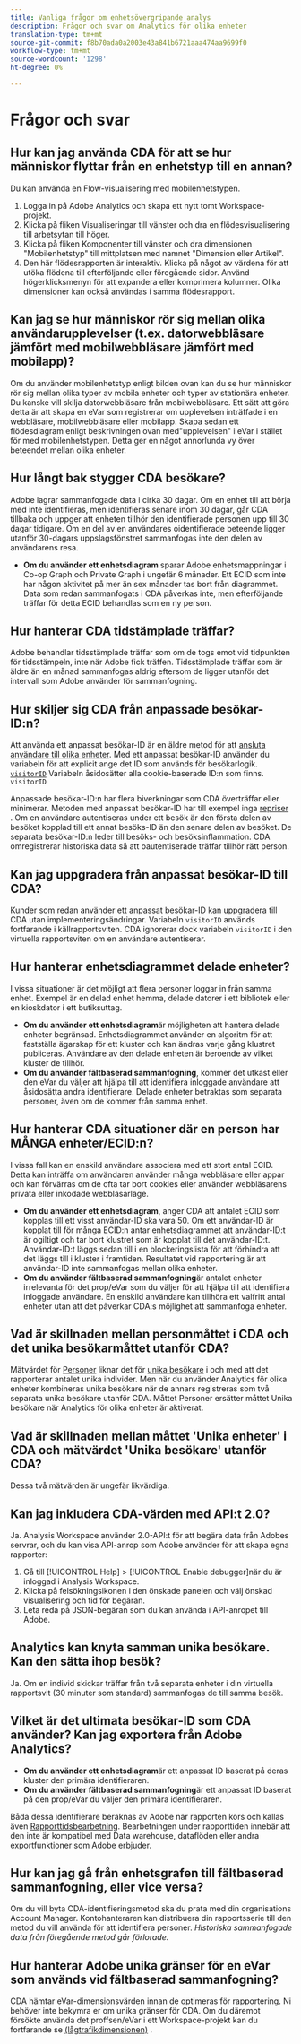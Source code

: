 ```yaml
---
title: Vanliga frågor om enhetsövergripande analys
description: Frågor och svar om Analytics för olika enheter
translation-type: tm+mt
source-git-commit: f8b70ada0a2003e43a841b6721aaa474aa9699f0
workflow-type: tm+mt
source-wordcount: '1298'
ht-degree: 0%

---
```



# Frågor och svar

## Hur kan jag använda CDA för att se hur människor flyttar från en enhetstyp till en annan?

Du kan använda en Flow-visualisering med mobilenhetstypen.

1. Logga in på Adobe Analytics och skapa ett nytt tomt Workspace-projekt.
2. Klicka på fliken Visualiseringar till vänster och dra en flödesvisualisering till arbetsytan till höger.
3. Klicka på fliken Komponenter till vänster och dra dimensionen &quot;Mobilenhetstyp&quot; till mittplatsen med namnet &quot;Dimension eller Artikel&quot;.
4. Den här flödesrapporten är interaktiv. Klicka på något av värdena för att utöka flödena till efterföljande eller föregående sidor. Använd högerklicksmenyn för att expandera eller komprimera kolumner. Olika dimensioner kan också användas i samma flödesrapport.

## Kan jag se hur människor rör sig mellan olika användarupplevelser (t.ex. datorwebbläsare jämfört med mobilwebbläsare jämfört med mobilapp)?

Om du använder mobilenhetstyp enligt bilden ovan kan du se hur människor rör sig mellan olika typer av mobila enheter och typer av stationära enheter. Du kanske vill skilja datorwebbläsare från mobilwebbläsare. Ett sätt att göra detta är att skapa en eVar som registrerar om upplevelsen inträffade i en webbläsare, mobilwebbläsare eller mobilapp. Skapa sedan ett flödesdiagram enligt beskrivningen ovan med&quot;upplevelsen&quot; i eVar i stället för med mobilenhetstypen. Detta ger en något annorlunda vy över beteendet mellan olika enheter.

## Hur långt bak stygger CDA besökare?

Adobe lagrar sammanfogade data i cirka 30 dagar. Om en enhet till att börja med inte identifieras, men identifieras senare inom 30 dagar, går CDA tillbaka och uppger att enheten tillhör den identifierade personen upp till 30 dagar tidigare. Om en del av en användares oidentifierade beteende ligger utanför 30-dagars uppslagsfönstret sammanfogas inte den delen av användarens resa.

* **Om du använder ett enhetsdiagram** sparar Adobe enhetsmappningar i Co-op Graph och Private Graph i ungefär 6 månader. Ett ECID som inte har någon aktivitet på mer än sex månader tas bort från diagrammet. Data som redan sammanfogats i CDA påverkas inte, men efterföljande träffar för detta ECID behandlas som en ny person.

## Hur hanterar CDA tidstämplade träffar?

Adobe behandlar tidsstämplade träffar som om de togs emot vid tidpunkten för tidsstämpeln, inte när Adobe fick träffen. Tidsstämplade träffar som är äldre än en månad sammanfogas aldrig eftersom de ligger utanför det intervall som Adobe använder för sammanfogning.

## Hur skiljer sig CDA från anpassade besökar-ID:n?

Att använda ett anpassat besökar-ID är en äldre metod för att [ansluta användare till olika enheter](/help/implement/js/xdevice-visid/xdevice-connecting.md). Med ett anpassat besökar-ID använder du variabeln för att explicit ange det ID som används för besökarlogik. [`visitorID`](/help/implement/vars/config-vars/visitorid.md) Variabeln åsidosätter alla cookie-baserade ID:n som finns. `visitorID`

Anpassade besökar-ID:n har flera biverkningar som CDA överträffar eller minimerar. Metoden med anpassat besökar-ID har till exempel inga [repriser](replay.md) . Om en användare autentiseras under ett besök är den första delen av besöket kopplad till ett annat besöks-ID än den senare delen av besöket. De separata besökar-ID:n leder till besöks- och besöksinflammation. CDA omregistrerar historiska data så att oautentiserade träffar tillhör rätt person.

## Kan jag uppgradera från anpassat besökar-ID till CDA?

Kunder som redan använder ett anpassat besökar-ID kan uppgradera till CDA utan implementeringsändringar. Variabeln `visitorID` används fortfarande i källrapportsviten. CDA ignorerar dock variabeln `visitorID` i den virtuella rapportsviten om en användare autentiserar.

## Hur hanterar enhetsdiagrammet delade enheter?

I vissa situationer är det möjligt att flera personer loggar in från samma enhet. Exempel är en delad enhet hemma, delade datorer i ett bibliotek eller en kioskdator i ett butiksuttag.

* **Om du använder ett enhetsdiagram**&#x200B;är möjligheten att hantera delade enheter begränsad. Enhetsdiagrammet använder en algoritm för att fastställa ägarskap för ett kluster och kan ändras varje gång klustret publiceras. Användare av den delade enheten är beroende av vilket kluster de tillhör.
* **Om du använder fältbaserad sammanfogning**, kommer det utkast eller den eVar du väljer att hjälpa till att identifiera inloggade användare att åsidosätta andra identifierare. Delade enheter betraktas som separata personer, även om de kommer från samma enhet.

## Hur hanterar CDA situationer där en person har MÅNGA enheter/ECID:n?

I vissa fall kan en enskild användare associera med ett stort antal ECID. Detta kan inträffa om användaren använder många webbläsare eller appar och kan förvärras om de ofta tar bort cookies eller använder webbläsarens privata eller inkodade webbläsarläge.

* **Om du använder ett enhetsdiagram**, anger CDA att antalet ECID som kopplas till ett visst användar-ID ska vara 50. Om ett användar-ID är kopplat till för många ECID:n antar enhetsdiagrammet att användar-ID:t är ogiltigt och tar bort klustret som är kopplat till det användar-ID:t. Användar-ID:t läggs sedan till i en blockeringslista för att förhindra att det läggs till i kluster i framtiden. Resultatet vid rapportering är att användar-ID inte sammanfogas mellan olika enheter.
* **Om du använder fältbaserad sammanfogning**&#x200B;är antalet enheter irrelevanta för det prop/eVar som du väljer för att hjälpa till att identifiera inloggade användare. En enskild användare kan tillhöra ett valfritt antal enheter utan att det påverkar CDA:s möjlighet att sammanfoga enheter.

## Vad är skillnaden mellan personmåttet i CDA och det unika besökarmåttet utanför CDA?

Mätvärdet för [Personer](/help/components/metrics/people.md) liknar det för [unika besökare](/help/components/metrics/unique-visitors.md) i och med att det rapporterar antalet unika individer. Men när du använder Analytics för olika enheter kombineras unika besökare när de annars registreras som två separata unika besökare utanför CDA. Måttet Personer ersätter måttet Unika besökare när Analytics för olika enheter är aktiverat.

## Vad är skillnaden mellan måttet &#39;Unika enheter&#39; i CDA och mätvärdet &#39;Unika besökare&#39; utanför CDA?

Dessa två mätvärden är ungefär likvärdiga.

## Kan jag inkludera CDA-värden med API:t 2.0?

Ja. Analysis Workspace använder 2.0-API:t för att begära data från Adobes servrar, och du kan visa API-anrop som Adobe använder för att skapa egna rapporter:

1. Gå till [!UICONTROL Help] > [!UICONTROL Enable debugger]när du är inloggad i Analysis Workspace.
2. Klicka på felsökningsikonen i den önskade panelen och välj önskad visualisering och tid för begäran.
3. Leta reda på JSON-begäran som du kan använda i API-anropet till Adobe.

## Analytics kan knyta samman unika besökare. Kan den sätta ihop besök?

Ja. Om en individ skickar träffar från två separata enheter i din virtuella rapportsvit (30 minuter som standard) sammanfogas de till samma besök.

## Vilket är det ultimata besökar-ID som CDA använder? Kan jag exportera från Adobe Analytics?

* **Om du använder ett enhetsdiagram**&#x200B;är ett anpassat ID baserat på deras kluster den primära identifieraren.
* **Om du använder fältbaserad sammanfogning**&#x200B;är ett anpassat ID baserat på den prop/eVar du väljer den primära identifieraren.

Båda dessa identifierare beräknas av Adobe när rapporten körs och kallas även [Rapporttidsbearbetning](../vrs/vrs-report-time-processing.md). Bearbetningen under rapporttiden innebär att den inte är kompatibel med Data warehouse, dataflöden eller andra exportfunktioner som Adobe erbjuder.

## Hur kan jag gå från enhetsgrafen till fältbaserad sammanfogning, eller vice versa?

Om du vill byta CDA-identifieringsmetod ska du prata med din organisations Account Manager. Kontohanteraren kan distribuera din rapportsserie till den metod du vill använda för att identifiera personer. *Historiska sammanfogade data från föregående metod går förlorade.*

## Hur hanterar Adobe unika gränser för en eVar som används vid fältbaserad sammanfogning?

CDA hämtar eVar-dimensionsvärden innan de optimeras för rapportering. Ni behöver inte bekymra er om unika gränser för CDA. Om du däremot försökte använda det proffsen/eVar i ett Workspace-projekt kan du fortfarande se [(lågtrafikdimensionen)](/help/technotes/low-traffic.md) .
